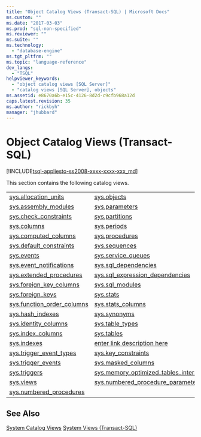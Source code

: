 ```yaml
---
title: "Object Catalog Views (Transact-SQL) | Microsoft Docs"
ms.custom: ""
ms.date: "2017-03-03"
ms.prod: "sql-non-specified"
ms.reviewer: ""
ms.suite: ""
ms.technology: 
  - "database-engine"
ms.tgt_pltfrm: ""
ms.topic: "language-reference"
dev_langs: 
  - "TSQL"
helpviewer_keywords: 
  - "object catalog views [SQL Server]"
  - "catalog views [SQL Server], objects"
ms.assetid: e8670a6b-e15c-4126-8d2d-c9cfb968a12d
caps.latest.revision: 35
ms.author: "rickbyh"
manager: "jhubbard"
---
```

# Object Catalog Views (Transact-SQL)
[!INCLUDE[tsql-appliesto-ss2008-xxxx-xxxx-xxx_md](../../../database-engine/configure/windows/includes/tsql-appliesto-ss2008-xxxx-xxxx-xxx-md.md)]

  This section contains the following catalog views.  
  
|||  
|-|-|  
|[sys.allocation_units](../../../relational-databases/reference/system-catalog-views/sys.allocation-units-transact-sql.md)|[sys.objects](../../../relational-databases/reference/system-catalog-views/sys.objects-transact-sql.md)|  
|[sys.assembly_modules](../../../relational-databases/reference/system-catalog-views/sys.assembly-modules-transact-sql.md)|[sys.parameters](../../../relational-databases/reference/system-catalog-views/sys.parameters-transact-sql.md)|  
|[sys.check_constraints](../../../relational-databases/reference/system-catalog-views/sys.check-constraints-transact-sql.md)|[sys.partitions](../../../relational-databases/reference/system-catalog-views/sys.partitions-transact-sql.md)|  
|[sys.columns](../../../relational-databases/reference/system-catalog-views/sys.columns-transact-sql.md)|[sys.periods](../../../relational-databases/reference/system-catalog-views/sys.periods-transact-sql.md)|  
|[sys.computed_columns](../../../relational-databases/reference/system-catalog-views/sys.computed-columns-transact-sql.md)|[sys.procedures](../../../relational-databases/reference/system-catalog-views/sys.procedures-transact-sql.md)|  
|[sys.default_constraints](../../../relational-databases/reference/system-catalog-views/sys.default-constraints-transact-sql.md)|[sys.sequences](../../../relational-databases/reference/system-catalog-views/sys.sequences-transact-sql.md)|  
|[sys.events](../../../relational-databases/reference/system-catalog-views/sys.events-transact-sql.md)|[sys.service_queues](../../../relational-databases/reference/system-catalog-views/sys.service-queues-transact-sql.md)|  
|[sys.event_notifications](../../../relational-databases/reference/system-catalog-views/sys.event-notifications-transact-sql.md)|[sys.sql_dependencies](../../../relational-databases/reference/system-catalog-views/sys.sql-dependencies-transact-sql.md)|  
|[sys.extended_procedures](../../../relational-databases/reference/system-catalog-views/sys.extended-procedures-transact-sql.md)|[sys.sql_expression_dependencies](../../../relational-databases/reference/system-catalog-views/sys.sql-expression-dependencies-transact-sql.md)|  
|[sys.foreign_key_columns](../../../relational-databases/reference/system-catalog-views/sys.foreign-key-columns-transact-sql.md)|[sys.sql_modules](../../../relational-databases/reference/system-catalog-views/sys.sql-modules-transact-sql.md)|  
|[sys.foreign_keys](../../../relational-databases/reference/system-catalog-views/sys.foreign-keys-transact-sql.md)|[sys.stats](../../../relational-databases/reference/system-catalog-views/sys.stats-transact-sql.md)|  
|[sys.function_order_columns](../../../relational-databases/reference/system-catalog-views/sys.function-order-columns-transact-sql.md)|[sys.stats_columns](../../../relational-databases/reference/system-catalog-views/sys.stats-columns-transact-sql.md)|  
|[sys.hash_indexes](../../../relational-databases/reference/system-catalog-views/sys.hash-indexes-transact-sql.md)|[sys.synonyms](../../../relational-databases/reference/system-catalog-views/sys.synonyms-transact-sql.md)|  
|[sys.identity_columns](../../../relational-databases/reference/system-catalog-views/sys.identity-columns-transact-sql.md)|[sys.table_types](../../../relational-databases/reference/system-catalog-views/sys.table-types-transact-sql.md)|  
|[sys.index_columns](../../../relational-databases/reference/system-catalog-views/sys.index-columns-transact-sql.md)|[sys.tables](../../../relational-databases/reference/system-catalog-views/sys.tables-transact-sql.md)|  
|[sys.indexes](../../../relational-databases/reference/system-catalog-views/sys.indexes-transact-sql.md)|[enter link description here](../../../relational-databases/reference/system-catalog-views/sys.index-resumable-operations.md)
[sys.trigger_event_types](../../../relational-databases/reference/system-catalog-views/sys.trigger-event-types-transact-sql.md)|[sys.key_constraints](../../../relational-databases/reference/system-catalog-views/sys.key-constraints-transact-sql.md)|
|[sys.trigger_events](../../../relational-databases/reference/system-catalog-views/sys.trigger-events-transact-sql.md)|[sys.masked_columns](../../../relational-databases/reference/system-catalog-views/sys.masked-columns-transact-sql.md)|
|[sys.triggers](../../../relational-databases/reference/system-catalog-views/sys.triggers-transact-sql.md)|[sys.memory_optimized_tables_internal_attributes](../../../relational-databases/reference/system-catalog-views/sys.memory-optimized-tables-internal-attributes-transact-sql.md)|
|[sys.views](../../../relational-databases/reference/system-catalog-views/sys.views-transact-sql.md)|[sys.numbered_procedure_parameters](../../../relational-databases/reference/system-catalog-views/sys.numbered-procedure-parameters-transact-sql.md)|
|[sys.numbered_procedures](../../../relational-databases/reference/system-catalog-views/sys.numbered-procedures-transact-sql.md)||  
  
## See Also  
 [System Catalog Views](System%20Catalog%20Views%20\(Transact-SQL\).md)
 [System Views &#40;Transact-SQL&#41;](http://msdn.microsoft.com/library/35a6161d-7f43-4e00-bcd3-3091f2015e90)  
  
  